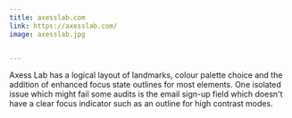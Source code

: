 ```yaml
---
title: axesslab.com
link: https://axesslab.com/
image: axesslab.jpg


---
```


Axess Lab has a logical layout of landmarks, colour palette choice and the addition of enhanced focus state outlines for most elements. One isolated issue which might fail some audits is the email sign-up field which doesn't have a clear focus indicator such as an outline for high contrast modes.
